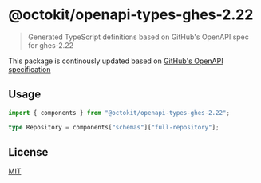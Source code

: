 # @octokit/openapi-types-ghes-2.22

> Generated TypeScript definitions based on GitHub's OpenAPI spec for ghes-2.22

This package is continously updated based on [GitHub's OpenAPI specification](https://github.com/github/rest-api-description/)

## Usage

```ts
import { components } from "@octokit/openapi-types-ghes-2.22";

type Repository = components["schemas"]["full-repository"];
```

## License

[MIT](LICENSE)
